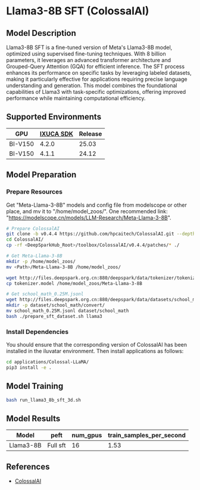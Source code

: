 # Llama3-8B SFT (ColossalAI)

## Model Description

Llama3-8B SFT is a fine-tuned version of Meta's Llama3-8B model, optimized using supervised fine-tuning techniques. With
8 billion parameters, it leverages an advanced transformer architecture and Grouped-Query Attention (GQA) for efficient
inference. The SFT process enhances its performance on specific tasks by leveraging labeled datasets, making it
particularly effective for applications requiring precise language understanding and generation. This model combines the
foundational capabilities of Llama3 with task-specific optimizations, offering improved performance while maintaining
computational efficiency.

## Supported Environments

| GPU    | [IXUCA SDK](https://gitee.com/deep-spark/deepspark#%E5%A4%A9%E6%95%B0%E6%99%BA%E7%AE%97%E8%BD%AF%E4%BB%B6%E6%A0%88-ixuca) | Release |
|--------|-----------|---------|
| BI-V150 | 4.2.0     |  25.03  |
| BI-V150 | 4.1.1     |  24.12  |

## Model Preparation

### Prepare Resources

Get "Meta-Llama-3-8B" models and config file from modelscope or other place, and mv it to "/home/model_zoos/".
One recommended link: "<https://modelscope.cn/models/LLM-Research/Meta-Llama-3-8B>".

```sh
# Prepare ColossalAI
git clone -b v0.4.4 https://github.com/hpcaitech/ColossalAI.git --depth=1
cd ColossalAI/
cp -rf <DeepSparkHub_Root>/toolbox/ColossalAI/v0.4.4/patches/* ./

# Get Meta-Llama-3-8B
mkdir -p /home/model_zoos/
mv <Path>/Meta-Llama-3-8B /home/model_zoos/

wget http://files.deepspark.org.cn:880/deepspark/data/tokenizer/tokenizer.model
cp tokenizer.model /home/model_zoos/Meta-Llama-3-8B

# Get school_math_0.25M.jsonl
wget http://files.deepspark.org.cn:880/deepspark/data/datasets/school_math_0.25M.jsonl
mkdir -p dataset/school_math/convert/
mv school_math_0.25M.jsonl dataset/school_math
bash ./prepare_sft_dataset.sh llama3
```

### Install Dependencies

You should ensure that the corresponding version of ColossalAI has been installed in the iluvatar environment. Then
install applications as follows:

```sh
cd applications/Colossal-LLaMA/
pip3 install -e . 
```

## Model Training

```sh
bash run_llama3_8b_sft_3d.sh
```

## Model Results

| Model     | peft     | num_gpus | train_samples_per_second |
|-----------|----------|----------|--------------------------|
| Llama3-8B | Full sft | 16       | 1.53                     |

## References

- [ColossalAI](https://github.com/hpcaitech/ColossalAI/tree/v0.4.4/applications/Colossal-LLaMA)

